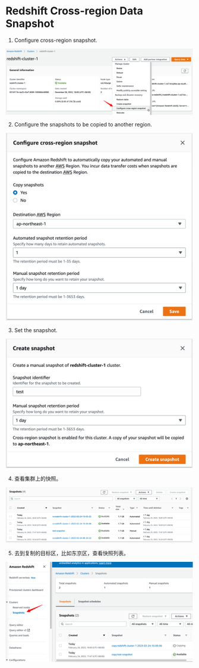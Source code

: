 # Redshift Cross-region Data Snapshot



1. Configure  cross-region snapshot.

![image-20230224174516576](assets/Redshift%20Cross-region%20Data%20Snapshot.assets/image-20230224174516576.png)

2. Configure the snapshots to be copied to another region.

![image-20230224174645748](assets/Redshift%20Cross-region%20Data%20Snapshot.assets/image-20230224174645748.png)

3. Set the snapshot.

![image-20230224174757548](assets/Redshift%20Cross-region%20Data%20Snapshot.assets/image-20230224174757548.png)

4. 查看集群上的快照。

![image-20230224181009060](assets/Redshift%20Cross-region%20Data%20Snapshot.assets/image-20230224181009060.png)

5. 去到复制的目标区，比如东京区，查看快照列表。

![image-20230224181118557](assets/Redshift%20Cross-region%20Data%20Snapshot.assets/image-20230224181118557.png)